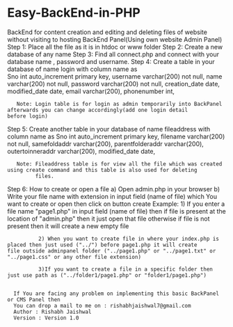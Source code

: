 # Easy-BackEnd-in-PHP
BackEnd for content creation and editing and deleting files of website without visiting to hosting BackEnd Panel(Using own website Admin Panel)
Step 1: Place all the file as it is in htdoc or www folder 
Step 2: Create a new database of any name
Step 3: Find all connect.php and connect with your database name , password and username.
Step 4: Create a table in your database of name login with column name as        
            Sno             int          auto_increment primary key,
            username        varchar(200) not null,
            name            varchar(200) not null,
            password        varchar(200) not null,
            creation_date   date,
            modified_date   date,
            email           varchar(200),
            phonenumber     int,      
       
       Note: Login table is for login as admin temporarily into BackPanel afterwards you can change accordingly(add one login detail                     before login)
 
 Step 5: Create another table in your database of name fileaddress with column name as
            Sno               int           auto_increment primary key,
            filename          varchar(200)  not null,
            samefoldaddr      varchar(200),
            parentfolderaddr  varchar(200),
            outertoinneraddr  varchar(200),
            modified_date     date,
       
       Note: Fileaddress table is for view all the file which was created using create command and this table is also used for deleting 
             files.
Step 6: How to create or open a file
             a) Open admin.php in your browser
             b) Write your file name with extension in input field (name of file) which You want to create or open then click on button                   create
     Example: 1) If you enter a file name "page1.php" in input field (name of file) then 
                      if file is present at the location of "admin.php" then it just open that file 
                      otherwise if file is not present then it will create a new empty file
              
              2) When you want to create file in where your index.php is placed then just used ("../") before page1.php it will create                          file outside adminpanel folder ("../page1.php" or "../page1.txt" or "../page1.css" or any other file extension)
              
              3)If you want to create a file in a specific folder then just use path as ("../folder1/page1.php" or "folder1/page1.php")
      
      
      If You are facing any problem on implementing this basic BackPanel or CMS Panel then
      You can drop a mail to me on : rishabhjaishwal7@gmail.com
      Author : Rishabh Jaishwal
      Version : Version 1.0
     
